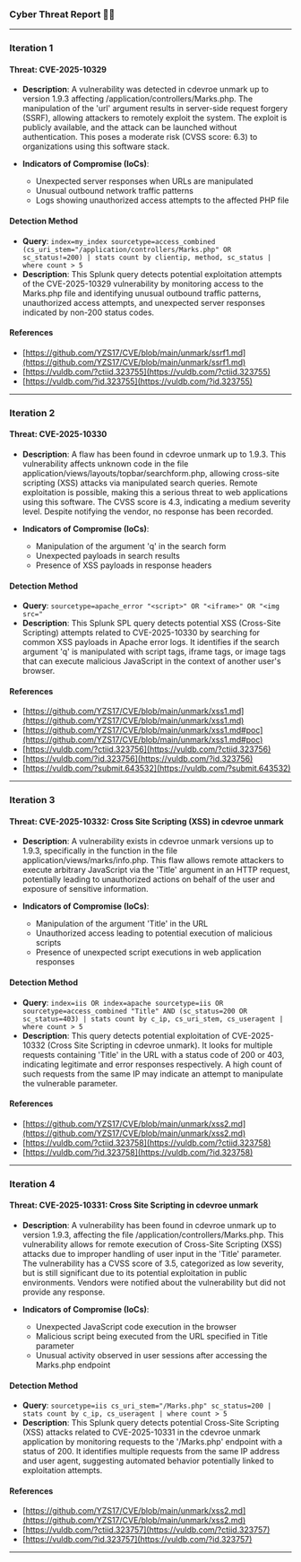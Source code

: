 ### Cyber Threat Report 🕵️‍♂️
---
### **Iteration 1**

#### **Threat: CVE-2025-10329**

* **Description**: A vulnerability was detected in cdevroe unmark up to version 1.9.3 affecting /application/controllers/Marks.php. The manipulation of the 'url' argument results in server-side request forgery (SSRF), allowing attackers to remotely exploit the system. The exploit is publicly available, and the attack can be launched without authentication. This poses a moderate risk (CVSS score: 6.3) to organizations using this software stack.

* **Indicators of Compromise (IoCs)**:
    * Unexpected server responses when URLs are manipulated
    * Unusual outbound network traffic patterns
    * Logs showing unauthorized access attempts to the affected PHP file


#### **Detection Method**

* **Query**: `index=my_index sourcetype=access_combined (cs_uri_stem="/application/controllers/Marks.php" OR sc_status!=200) | stats count by clientip, method, sc_status | where count > 5`
* **Description**: This Splunk query detects potential exploitation attempts of the CVE-2025-10329 vulnerability by monitoring access to the Marks.php file and identifying unusual outbound traffic patterns, unauthorized access attempts, and unexpected server responses indicated by non-200 status codes.

#### **References**
* [https://github.com/YZS17/CVE/blob/main/unmark/ssrf1.md](https://github.com/YZS17/CVE/blob/main/unmark/ssrf1.md)
* [https://vuldb.com/?ctiid.323755](https://vuldb.com/?ctiid.323755)
* [https://vuldb.com/?id.323755](https://vuldb.com/?id.323755)


---

### **Iteration 2**

#### **Threat: CVE-2025-10330**

* **Description**: A flaw has been found in cdevroe unmark up to 1.9.3. This vulnerability affects unknown code in the file application/views/layouts/topbar/searchform.php, allowing cross-site scripting (XSS) attacks via manipulated search queries. Remote exploitation is possible, making this a serious threat to web applications using this software. The CVSS score is 4.3, indicating a medium severity level. Despite notifying the vendor, no response has been recorded.

* **Indicators of Compromise (IoCs)**:
    * Manipulation of the argument 'q' in the search form
    * Unexpected payloads in search results
    * Presence of XSS payloads in response headers


#### **Detection Method**

* **Query**: `sourcetype=apache_error "<script>" OR "<iframe>" OR "<img src="`
* **Description**: This Splunk SPL query detects potential XSS (Cross-Site Scripting) attempts related to CVE-2025-10330 by searching for common XSS payloads in Apache error logs. It identifies if the search argument 'q' is manipulated with script tags, iframe tags, or image tags that can execute malicious JavaScript in the context of another user's browser.

#### **References**
* [https://github.com/YZS17/CVE/blob/main/unmark/xss1.md](https://github.com/YZS17/CVE/blob/main/unmark/xss1.md)
* [https://github.com/YZS17/CVE/blob/main/unmark/xss1.md#poc](https://github.com/YZS17/CVE/blob/main/unmark/xss1.md#poc)
* [https://vuldb.com/?ctiid.323756](https://vuldb.com/?ctiid.323756)
* [https://vuldb.com/?id.323756](https://vuldb.com/?id.323756)
* [https://vuldb.com/?submit.643532](https://vuldb.com/?submit.643532)


---

### **Iteration 3**

#### **Threat: CVE-2025-10332: Cross Site Scripting (XSS) in cdevroe unmark**

* **Description**: A vulnerability exists in cdevroe unmark versions up to 1.9.3, specifically in the function in the file application/views/marks/info.php. This flaw allows remote attackers to execute arbitrary JavaScript via the 'Title' argument in an HTTP request, potentially leading to unauthorized actions on behalf of the user and exposure of sensitive information.

* **Indicators of Compromise (IoCs)**:
    * Manipulation of the argument 'Title' in the URL
    * Unauthorized access leading to potential execution of malicious scripts
    * Presence of unexpected script executions in web application responses


#### **Detection Method**

* **Query**: `index=iis OR index=apache sourcetype=iis OR sourcetype=access_combined "Title" AND (sc_status=200 OR sc_status=403) | stats count by c_ip, cs_uri_stem, cs_useragent | where count > 5`
* **Description**: This query detects potential exploitation of CVE-2025-10332 (Cross Site Scripting in cdevroe unmark). It looks for multiple requests containing 'Title' in the URL with a status code of 200 or 403, indicating legitimate and error responses respectively. A high count of such requests from the same IP may indicate an attempt to manipulate the vulnerable parameter.

#### **References**
* [https://github.com/YZS17/CVE/blob/main/unmark/xss2.md](https://github.com/YZS17/CVE/blob/main/unmark/xss2.md)
* [https://vuldb.com/?ctiid.323758](https://vuldb.com/?ctiid.323758)
* [https://vuldb.com/?id.323758](https://vuldb.com/?id.323758)


---

### **Iteration 4**

#### **Threat: CVE-2025-10331: Cross Site Scripting in cdevroe unmark**

* **Description**: A vulnerability has been found in cdevroe unmark up to version 1.9.3, affecting the file /application/controllers/Marks.php. This vulnerability allows for remote execution of Cross-Site Scripting (XSS) attacks due to improper handling of user input in the 'Title' parameter. The vulnerability has a CVSS score of 3.5, categorized as low severity, but is still significant due to its potential exploitation in public environments. Vendors were notified about the vulnerability but did not provide any response.

* **Indicators of Compromise (IoCs)**:
    * Unexpected JavaScript code execution in the browser
    * Malicious script being executed from the URL specified in Title parameter
    * Unusual activity observed in user sessions after accessing the Marks.php endpoint


#### **Detection Method**

* **Query**: `sourcetype=iis cs_uri_stem="/Marks.php" sc_status=200 | stats count by c_ip, cs_useragent | where count > 5`
* **Description**: This Splunk query detects potential Cross-Site Scripting (XSS) attacks related to CVE-2025-10331 in the cdevroe unmark application by monitoring requests to the '/Marks.php' endpoint with a status of 200. It identifies multiple requests from the same IP address and user agent, suggesting automated behavior potentially linked to exploitation attempts.

#### **References**
* [https://github.com/YZS17/CVE/blob/main/unmark/xss2.md](https://github.com/YZS17/CVE/blob/main/unmark/xss2.md)
* [https://vuldb.com/?ctiid.323757](https://vuldb.com/?ctiid.323757)
* [https://vuldb.com/?id.323757](https://vuldb.com/?id.323757)


---
